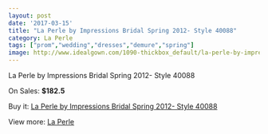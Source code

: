 ```yaml
---
layout: post
date: '2017-03-15'
title: "La Perle by Impressions Bridal Spring 2012- Style 40088"
category: La Perle
tags: ["prom","wedding","dresses","demure","spring"]
image: http://www.idealgown.com/1090-thickbox_default/la-perle-by-impressions-bridal-spring-2012-style-40088.jpg
---
```

La Perle by Impressions Bridal Spring 2012- Style 40088

On Sales: **$182.5**
<a href="https://www.idealgown.com/en/la-perle/497-la-perle-by-impressions-bridal-spring-2012-style-40088.html"><amp-img layout="responsive" width="600" height="600" src="//www.idealgown.com/1090-thickbox_default/la-perle-by-impressions-bridal-spring-2012-style-40088.jpg" alt="La Perle by Impressions Bridal Spring 2012- Style 40088 0" /></a>

Buy it: [La Perle by Impressions Bridal Spring 2012- Style 40088](https://www.idealgown.com/en/la-perle/497-la-perle-by-impressions-bridal-spring-2012-style-40088.html "La Perle by Impressions Bridal Spring 2012- Style 40088")

View more: [La Perle](https://www.idealgown.com/en/8-la-perle "La Perle")